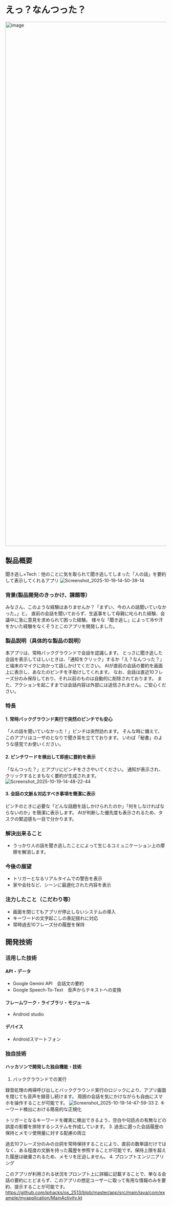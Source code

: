 # えっ？なんつった？
<img width="2934" height="1638" alt="image" src="https://github.com/user-attachments/assets/a1ac11f5-3364-4182-9110-ddd3dac46b05" />


## 製品概要
聞き逃し×Tech：他のことに気を取られて聞き逃してしまった「人の話」を要約して表示してくれるアプリ
![Screenshot_2025-10-19-14-50-39-14](https://github.com/user-attachments/assets/bc9b70c3-161a-4896-882a-deebf7aee4c2)


### 背景(製品開発のきっかけ、課題等）
みなさん、このような経験はありませんか？「まずい、今の人の話聞いていなかった。」と。
直前の会話を聞いておらず、生返事をして母親に叱られた経験、会議中に急に意見を求められて困った経験。
様々な「聞き逃し」によって冷や汗をかいた経験をなくそうとこのアプリを開発しました。

### 製品説明（具体的な製品の説明）
本アプリは、常時バックグラウンドで会話を認識します。
とっさに聞き逃した会話を表示してほしいときは、「通知をクリック」するか「え？なんつった？」と端末のマイクに向かって話しかけてください。
AIが直前の会話の要約を画面上に表示し、あなたのピンチを手助けしてくれます。
なお、会話は直近10フレーズ分のみ保存しており、それ以前のものは自動的に削除されております。
また、アクションを起こすまでは会話内容は外部には送信されません。ご安心ください。

### 特長
#### 1. 常時バックグラウンド実行で突然のピンチでも安心
「人の話を聞いていなかった！」ピンチは突然訪れます。
そんな時に備えて、このアプリはユーザのとなりで聞き耳を立てております。
いわば「秘書」のような感覚でお使いください。

#### 2. ピンチワードを検出して即座に要約を表示
「なんつった？」とアプリにピンチをささやいてください。
通知が表示され、クリックするとまもなく要約が生成されます。
![Screenshot_2025-10-19-14-48-22-44](https://github.com/user-attachments/assets/7ed1d7c8-500e-490f-8504-21dd67974ff6)

#### 3. 会話の文脈＆対応すべき事項を簡潔に表示
ピンチのときに必要な「どんな話題を話しかけられたのか」「何をしなければならないのか」を簡潔に表示します。
AIが判断した優先度も表示されるため、タスクの緊迫感も一目で分かります。


### 解決出来ること
* うっかり人の話を聞き逃したことによって生じるコミュニケーション上の摩擦を解消します。

### 今後の展望
*  トリガーとなるリアルタイムでの警告を表示
*  家や会社など、シーンに最適化された内容を表示

### 注力したこと（こだわり等）
* 画面を閉じてもアプリが停止しないシステムの導入
* キーワードの文字起こしの表記揺れに対応
* 常時過去10フレーズ分の履歴を保持

## 開発技術

### 活用した技術
#### API・データ
* Google Gemini API　会話文の要約
* Google Speech-To-Text　音声からテキストヘの変換

#### フレームワーク・ライブラリ・モジュール
* Android studio

#### デバイス
* Androidスマートフォン

### 独自技術
#### ハッカソンで開発した独自機能・技術
1. バックグラウンドでの実行

 録音処理の再帰呼び出しとバックグラウンド実行のロジックにより、アプリ画面を閉じても音声を録音し続けます。 周囲の会話を気にかけながらも自由にスマホを操作することが可能です。
 ![Screenshot_2025-10-19-14-47-59-33](https://github.com/user-attachments/assets/4352e60e-a2a9-4810-8abc-e251680baef0) 
2. キーワード検出における簡易的な正規化

   トリガーとなるキーワードを確実に検出できるよう、空白や句読点の有無などの誤差の影響を排除するシステムを作成しています。
3. 過去に遡った会話履歴の保持とメモリ使用量に対する配慮の両立

   過去10フレーズ分のみの台詞を常時保持することにより、直前の数単語だけではなく、ある程度の文脈を持った履歴を参照することが可能です。保持上限を超えた履歴は破棄されるため、メモリを圧迫しません。
4. プロンプトエンジニアリング

   このアプリが利用される状況をプロンプト上に詳細に記載することで、単なる会話の要約にとどまらず、このアプリの想定ユーザーに取って有用な情報のみを要約、提示することが可能です。
   https://github.com/jphacks/os_2513/blob/master/app/src/main/java/com/example/myapplication/MainActivity.kt

